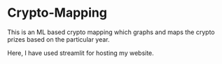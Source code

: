 # Crypto-Mapping

This is an ML based crypto mapping which graphs and maps the crypto prizes based on the particular year.

Here, I have used streamlit for hosting my website.
